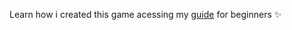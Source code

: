 Learn how i created this game acessing my [guide](https://lyiar.vercel.app/posts/how-to-create-a-snake-game/) for beginners ✨
